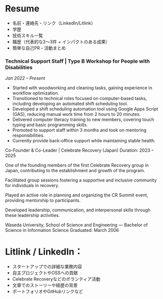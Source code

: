 # Resume

- 名前・連絡先・リンク（LinkedIn/Litlink）
- 学歴
- 技術スキル一覧
- 職歴（代表的な2～3件 + インパクトのある成果）
- 簡単な自己PR・活動まとめ


### Technical Support Staff | Type B Workshop for People with Disabilities  
*Jan 2022 – Present*  

- Started with woodworking and cleaning tasks, gaining experience in workflow optimization.  
- Transitioned to technical roles focused on computer-based tasks, including developing an automated shift scheduling tool.  
- Developed a shift scheduling automation tool using Google Apps Script (GAS), reducing manual work time from 2 hours to 20 minutes.  
- Delivered computer literacy training to new members, covering touch typing and basic programming skills.  
- Promoted to support staff within 3 months and took on mentoring responsibilities.  
- Currently provide back-office support while maintaining stable health.

Co-Founder & Co-Leader | Celebrate Recovery (Japan)
Duration: 2023 – 2025

One of the founding members of the first Celebrate Recovery group in Japan, contributing to the establishment and growth of the program.

Facilitated group sessions fostering a supportive and inclusive community for individuals in recovery.

Played an active role in planning and organizing the CR Summit event, providing mentorship to participants.

Developed leadership, communication, and interpersonal skills through these leadership activities.

Waseda University, School of Science and Engineering — Bachelor of Science in Information Science
Graduated: March 2006

# Litlink / LinkedIn：

- スタートアップでの詳細な業務内容
- 自主プロジェクトやOSSへの貢献
- Celebrate Recoveryなどのボランティア活動
- 文章でのストーリーや経歴の背景
- ポートフォリオやGitHubリンクなど


